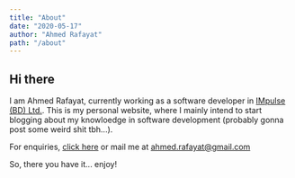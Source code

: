 ```yaml
---
title: "About"
date: "2020-05-17"
author: "Ahmed Rafayat"
path: "/about"
---
```


## Hi there

I am Ahmed Rafayat, currently working as a software developer in [IMpulse (BD) Ltd.](https://www.impulsebdltd.com/). This is my personal website, where I mainly intend to start blogging about my knowloedge in software development (probably gonna post some weird shit tbh...).

For enquiries, <a href="mailto:ahmed.rafayat97@gmail.com">click here</a> or mail me at ahmed.rafayat@gmail.com

<!-- I built this website mainly:
- to show off my amazing copy pasta skillzz to recruiters
- because quarantine
- i'm bored
- gatsby.js is a fun piece of tech
- I <3 JavaScript -->

So, there you have it... enjoy!
